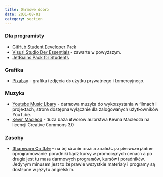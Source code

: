 ```yaml
---
title: Darmowe dobro
date: 2001-08-01
category: section
---
```


### Dla programisty

*   [GitHub Student Developer Pack](https://education.github.com/)
*   [Visual Studio Dev Essentials](https://www.visualstudio.com/pl/dev-essentials/) - zawarte w powyższym.
*   [JetBrains Pack for Students](https://www.jetbrains.com/student/)

### Grafika

*   [Pixabay](https://pixabay.com/pl/) - grafika i zdjęcia do użytku prywatnego i komercyjnego.

### Muzyka

*   [Youtube Music Libary](https://www.youtube.com/audiolibrary/music) - darmowa muzyka do wykorzystania w filmach i projektach, strona dostępna wyłącznie dla zalogowanych użytkowników YouTube.
*   [Kevin Macleod](http://incompetech.com/music/royalty-free/full_list.php) - duża baza utworów autorstwa Kevina Macleoda na licencji Creative Commons 3.0

### Zasoby

*   [Shareware On Sale](https://sharewareonsale.com/) - na tej stronie można znaleźć po pierwsze płatne oprogramowanie, poradniki bądź kursy w promocyjnych cenach a po drugie jest tu masa darmowych programów, kursów i poradników. Jedynym minusem jest to że prawie wszystkie materiały i programy są dostępne w języku angielskim.
